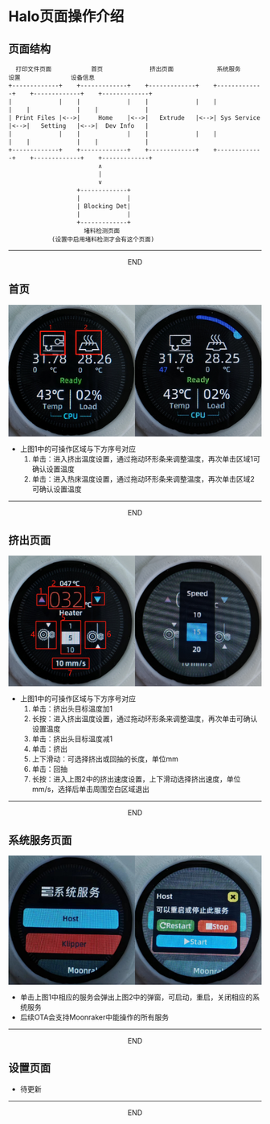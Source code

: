 # Halo页面操作介绍

## 页面结构

```
  打印文件页面           首页             挤出页面            系统服务             设置              设备信息
+-------------+    +-------------+    +-------------+    +-------------+    +-------------+    +-------------+
|             |    |             |    |             |    |             |    |             |    |             |
| Print Files |<-->|     Home    |<-->|   Extrude   |<-->| Sys Service |<-->|   Setting   |<-->|  Dev Info   |
|             |    |             |    |             |    |             |    |             |    |             |
+-------------+    +-------------+    +-------------+    +-------------+    +-------------+    +-------------+
                         ∧
                         |
                         ∨
                   +-------------+
                   |             |
                   | Blocking Det|
                   |             |
                   +-------------+
                     堵料检测页面
            (设置中启用堵料检测才会有这个页面)
```

----

<center>END</center>

## 首页

<div style="display:flex;flex-direction:row;">
    <img src="../../images/boards/fly_halo/home-1.png" style="width:50%;" />
    <div style="width:20px;"></div>
    <img src="../../images/boards/fly_halo/home-2.png" style="width:50%;" />
</div>


* 上图1中的可操作区域与下方序号对应
  1. 单击：进入挤出温度设置，通过拖动环形条来调整温度，再次单击区域1可确认设置温度
  2. 单击：进入热床温度设置，通过拖动环形条来调整温度，再次单击区域2可确认设置温度

----

<center>END</center>

## 挤出页面

<div style="display:flex;flex-direction:row;">
    <img src="../../images/boards/fly_halo/jichu-1.png" style="width:50%;" />
    <div style="width:20px;"></div>
    <img src="../../images/boards/fly_halo/jichu-2.png" style="width:50%;" />
</div>

* 上图1中的可操作区域与下方序号对应
  1. 单击：挤出头目标温度加1
  2. 长按：进入挤出温度设置，通过拖动环形条来调整温度，再次单击可确认设置温度
  3. 单击：挤出头目标温度减1
  4. 单击：挤出
  5. 上下滑动：可选择挤出或回抽的长度，单位mm
  6. 单击：回抽
  7. 长按：进入上图2中的挤出速度设置，上下滑动选择挤出速度，单位mm/s，选择后单击周围空白区域退出

----

<center>END</center>

## 系统服务页面

<div style="display:flex;flex-direction:row;">
    <img src="../../images/boards/fly_halo/service-1.png" style="width:50%;" />
    <div style="width:20px;"></div>
    <img src="../../images/boards/fly_halo/service-2.png" style="width:50%;" />
</div>

* 单击上图1中相应的服务会弹出上图2中的弹窗，可启动，重启，关闭相应的系统服务
* 后续OTA会支持Moonraker中能操作的所有服务

----

<center>END</center>

## 设置页面

* 待更新

----

<center>END</center>
